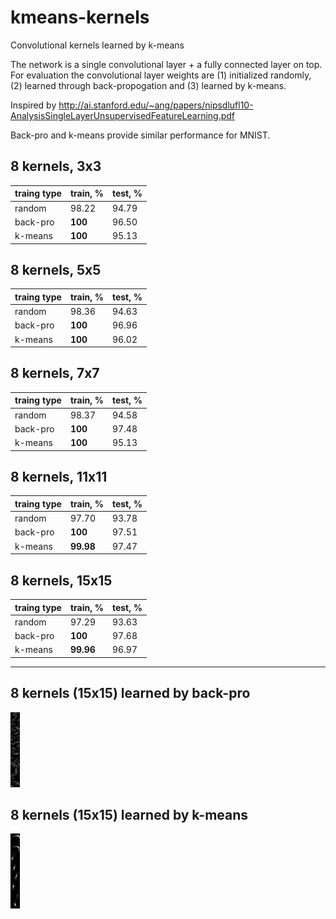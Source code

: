 # kmeans-kernels
Convolutional kernels learned by k-means

The network is a single convolutional layer + a fully connected layer on top. For evaluation the convolutional layer weights are (1) initialized randomly, (2) learned through back-propogation and (3) learned by k-means.

Inspired by http://ai.stanford.edu/~ang/papers/nipsdlufl10-AnalysisSingleLayerUnsupervisedFeatureLearning.pdf

Back-pro and k-means provide similar performance for MNIST.

## 8 kernels, 3x3
traing type|train, %|test, %
---|---|---
random|98.22|94.79
back-pro|**100**|96.50
k-means|**100**|95.13

## 8 kernels, 5x5
traing type|train, %|test, %
---|---|---
random|98.36|94.63
back-pro|**100**|96.96
k-means|**100**|96.02

## 8 kernels, 7x7
traing type|train, %|test, %
---|---|---
random|98.37|94.58
back-pro|**100**|97.48
k-means|**100**|95.13

## 8 kernels, 11x11
traing type|train, %|test, %
---|---|---
random|97.70|93.78
back-pro|**100**|97.51
k-means|**99.98**|97.47

## 8 kernels, 15x15
traing type|train, %|test, %
---|---|---
random|97.29|93.63
back-pro|**100**|97.68
k-means|**99.96**|96.97
---

## 8 kernels (15x15) learned by back-pro
![alt tag](images/weights-1.jpg)

## 8 kernels (15x15) learned by k-means
![alt tag](images/weights-2.jpg)
